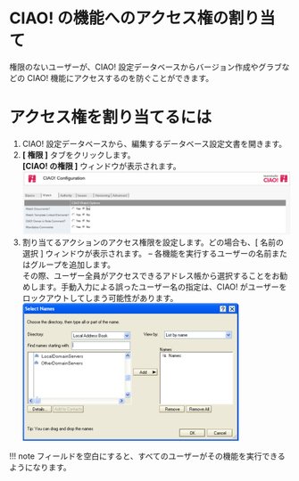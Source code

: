 # CIAO! の機能へのアクセス権の割り当て

権限のないユーザーが、CIAO! 設定データベースからバージョン作成やグラブなどの CIAO! 機能にアクセスするのを防ぐことができます。

# アクセス権を割り当てるには
1. CIAO! 設定データベースから、編集するデータベース設定文書を開きます。
2. **[ 権限 ]** タブをクリックします。  
   **[CIAO! の権限 ]** ウィンドウが表示されます。  
   ![CIAO Authority](img/featureaccess.png)
3. 割り当てるアクションのアクセス権限を設定します。どの場合も、[ 名前の選択 ] ウィンドウが表示されます。
– 各機能を実行するユーザーの名前またはグループを追加します。  
   その際、ユーザー全員がアクセスできるアドレス帳から選択することをお勧めします。手動入力による誤ったユーザー名の指定は、CIAO! がユーザーをロックアウトしてしまう可能性があります。  
   ![Select Names](img/featureaccess2.png) 

!!! note
    フィールドを空白にすると、すべてのユーザーがその機能を実行できるようになります。 
 